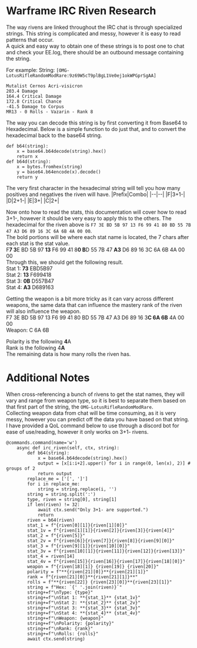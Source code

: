 # Warframe IRC Riven Research
The way rivens are linked throughout the IRC chat is through specialized strings. This string is complicated and messy, however it is easy to read patterns that occur.
<br>A quick and easy way to obtain one of these strings is to post one to chat and check your EE.log, there should be an outbound message containing the string.

For example:
String: `[OMG-LotusRifleRandomModRare:9z69W5cT9plBgL1Ve0ej1okWPGprSgAA]`
```
Mutalist Cernos Acri-visicron
203.4 Damage
164.4 Critical Damage
172.8 Critical Chance
-41.5 Damage to Corpus
MR13 - 0 Rolls - Vazarin - Rank 8
```
The way you can decode this string is by first converting it from Base64 to Hexadecimal.
Below is a simple function to do just that, and to convert the hexadecimal back to the base64 string.
```
def b64(string):
	x = base64.b64decode(string).hex()
	return x
def b64d(string):
	x = bytes.fromhex(string)
	y = base64.b64encode(x).decode()
	return y
```
The very first character in the hexadecimal string will tell you how many positives and negatives the riven will have.
|Prefix|Combo|
|--|--|
|F|3+1-|
|D|2+1-|
|E|3+|
|C|2+|

Now onto how to read the stats, this documentation will cover how to read 3+1-, however it should be very easy to apply this to the others.
The hexadecimal for the riven above is `F7 3E BD 5B 97 13 F6 99 41 80 BD 55 7B 47 A3 D6 89 16 3C 6A 6B 4A 00 00`.
<br>The bold portions will be where each stat name is located, the 7 chars after each stat is the stat value.
<br> F**7 3**E BD 5B 97 **13** F6 99 41 8**0 B**D 55 7B 47 **A3** D6 89 16 3C 6A 6B 4A 00 00
<br>Through this, we should get the following result.
<br>Stat 1: **73** EBD5B97
<br>Stat 2: **13** F699418
<br>Stat 3: **0B** D557B47
<br>Stat 4: **A3** D689163

Getting the weapon is a bit more tricky as it can vary across different weapons, the same data that can influence the mastery rank of the riven will also influence the weapon.
<br>F7 3E BD 5B 97 13 F6 99 41 80 BD 55 7B 47 A3 D6 89 16 3**C 6A 6B** 4A 00 00
<br>Weapon: C 6A 6B

Polarity is the following **4**A
<br>Rank is the following 4**A**
<br>The remaining data is how many rolls the riven has.

# Additional Notes
When cross-referencing a bunch of rivens to get the stat names, they will vary and range from weapon type, so it is best to separate them based on that first part of the string, the `OMG-LotusRifleRandomModRare`.
<br>Collecting weapon data from chat will be time consuming, as it is very messy, however you can predict off the data you have based on that string.
<br>I have provided a QoL command below to use through a discord bot for ease of use/reading, however it only works on 3+1- rivens.
```
@commands.command(name='w')
    async def irc_riven(self, ctx, string):
        def b64(string):
            x = base64.b64decode(string).hex()
            output = [x[i:i+2].upper() for i in range(0, len(x), 2)] # groups of 2
            return output
        replace_me = ['[', ']']
        for i in replace_me:
            string = string.replace(i, '')
        string = string.split(':')
        type, riven = string[0], string[1]
        if len(riven) != 32:
            await ctx.send("Only 3+1- are supported.")
            return
        riven = b64(riven)
        stat_1 = f"{riven[0][1]}{riven[1][0]}"
        stat_1v = f"{riven[1][1]}{riven[2]}{riven[3]}{riven[4]}"
        stat_2 = f"{riven[5]}"
        stat_2v = f"{riven[6]}{riven[7]}{riven[8]}{riven[9][0]}"
        stat_3 = f"{riven[9][1]}{riven[10][0]}"
        stat_3v = f"{riven[10][1]}{riven[11]}{riven[12]}{riven[13]}"
        stat_4 = riven[14]
        stat_4v = f"{riven[15]}{riven[16]}{riven[17]}{riven[18][0]}"
        weapon = f"{riven[18][1]} {riven[19]} {riven[20]}"
        polarity = f"**{riven[21][0]}**{riven[21][1]}"
        rank = f"{riven[21][0]}**{riven[21][1]}**"
        rolls = f"**{riven[22]} {riven[23][0]}**{riven[23][1]}"
        string = f"Hex: `{' '.join(riven)}`"
        string+=f"\nType: {type}"
        string+=f"\nStat 1: **{stat_1}** {stat_1v}"
        string+=f"\nStat 2: **{stat_2}** {stat_2v}"
        string+=f"\nStat 3: **{stat_3}** {stat_3v}"
        string+=f"\nStat 4: **{stat_4}** {stat_4v}"
        string+=f"\nWeapon: {weapon}"
        string+=f"\nPolarity: {polarity}"
        string+=f"\nRank: {rank}"
        string+=f"\nRolls: {rolls}"
        await ctx.send(string)
```
